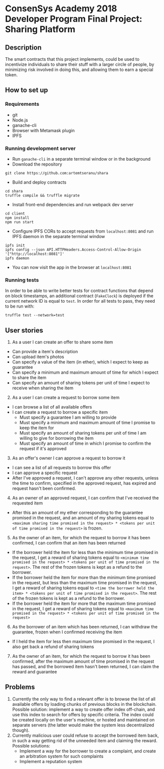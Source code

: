 # ConsenSys Academy 2018 Developer Program Final Project: Sharing Platform

## Description

The smart contracts that this project implements, could be used to incentivize individuals to share their stuff with a larger circle of people, by minimizing risk involved in doing this, and allowing them to earn a special token.

## How to set up
### Requirements
* git
* Node.js
* ganache-cli
* Browser with Metamask plugin
* IPFS
### Running development server
* Run `ganache-cli` in a separate terminal window or in the background
* Download the repository
```
git clone https://github.com:artemtseranu/shara
```
* Build and deploy contracts<br>
```
cd shara
truffle compile && truffle migrate
```
* Install front-end dependencies and run webpack dev server<br>
```
cd client
npm install
npm run start
```
* Configure IPFS CORs to accept requests from `localhost:8081` and run IPFS daemon in the separate terminal window<br>
```
ipfs init
ipfs config --json API.HTTPHeaders.Access-Control-Allow-Origin '["http://localhost:8081"]'
ipfs daemon
```
* You can now visit the app in the browser at `localhost:8081`
### Running tests
In order to be able to write better tests for contract functions that depend on block timestamps, an additional contract (`FakeClock`) is deployed if the current network ID is equal to `test`. In order for all tests to pass, they need to be run with:
```
truffle test --network=test
```

## User stories

1. As a user I can create an offer to share some item
* Can provide a item's description
* Can upload item's photos
* Can specify a value of the item (in ether), which I expect to keep as guarantee
* Can specify a minimum and maximum amount of time for which I expect to share the item
* Can specify an amount of sharing tokens per unit of time I expect to receive when sharing the item
2. As a user I can create a request to borrow some item
* I can browse a list of all available offers
* I can create a request to borrow a specific item
  - Must specify a guarantee I am willing to provide
  - Must specify a minimum and maximum amount of time I promise to keep the item for
  - Must specify an amount of sharing tokens per unit of time I am willing to give for borrowing the item
  - Must specify an amount of time in which I promise to confirm the request if it's approved
3. As an offer's owner I can approve a request to borrow it
* I can see a list of all requests to borrow this offer
* I can approve a specific request
* After I've approved a request, I can't approve any other requests, unless the time to confirm, specified in the approved request, has expired and request hasn't been confirmed.
4. As an owner of an approved request, I can confirm that I've received the requested item
* After this an amount of my ether corresponding to the guarantee promised in the request, and an amount of my sharing tokens equal to `<maximum sharing time promised in the request> * <tokens per unit of time promised in the request>` is frozen.
5. As the owner of an item, for which the request to borrow it has been confirmed, I can confirm that an item has been returned
* If the borrower held the item for less than the minimum time promised in the request, I get a reward of sharing tokens equal to `<minimum time promised in the request> * <tokens per unit of time promised in the request>`. The rest of the frozen tokens is kept as a refund to the borrower.
* If the borrower held the item for more than the minimum time promised in the request, but less than the maximum time promised in the request, I get a reward of sharing tokens equal to `<time the borrower held the item> * <tokens per unit of time promised in the request>`. The rest of the frozen tokens is kept as a refund to the borrower.
* If the borrower held the item for more that the maximum time promised in the request, I get a reward of sharing tokens equal to `<maximum time promised in the request> * <tokens per unit of time promised in the request>`
6. As the borrower of an item which has been returned, I can withdraw the guarantee, frozen when I confirmed receiving the item
* If I held the item for less then maximum time promised in the request, I also get back a refund of sharing tokens
7. As the owner of an item, for which the request to borrow it has been confirmed, after the maximum amount of time promised in the request has passed, and the borrowed item hasn't been returned, I can claim the reward and guarantee

## Problems

1. Currently the only way to find a relevant offer is to browse the list of all available offers by loading chunks of previous blocks in the blockchain.
Possible solution: implement a way to create offer index off-chain, and use this index to search for offers by specific criteria. The index could be created locally on the user's machine, or hosted and maintained on separate servers (the latter would make the system less decentralized though).
2. Currently malicious user could refuse to accept the borrowed item back, in such a way getting rid of the unneeded item and claiming the reward.
  Possible solutions:
    * Implement a way for the borrower to create a complaint, and create an arbitration system for such complaints
    * Implement a reputation system
